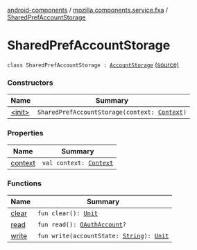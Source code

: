 [android-components](../../index.md) / [mozilla.components.service.fxa](../index.md) / [SharedPrefAccountStorage](./index.md)

# SharedPrefAccountStorage

`class SharedPrefAccountStorage : `[`AccountStorage`](../-account-storage/index.md) [(source)](https://github.com/mozilla-mobile/android-components/blob/master/components/service/firefox-accounts/src/main/java/mozilla/components/service/fxa/AccountStorage.kt#L21)

### Constructors

| Name | Summary |
|---|---|
| [&lt;init&gt;](-init-.md) | `SharedPrefAccountStorage(context: `[`Context`](https://developer.android.com/reference/android/content/Context.html)`)` |

### Properties

| Name | Summary |
|---|---|
| [context](context.md) | `val context: `[`Context`](https://developer.android.com/reference/android/content/Context.html) |

### Functions

| Name | Summary |
|---|---|
| [clear](clear.md) | `fun clear(): `[`Unit`](https://kotlinlang.org/api/latest/jvm/stdlib/kotlin/-unit/index.html) |
| [read](read.md) | `fun read(): `[`OAuthAccount`](../../mozilla.components.concept.sync/-o-auth-account/index.md)`?` |
| [write](write.md) | `fun write(accountState: `[`String`](https://kotlinlang.org/api/latest/jvm/stdlib/kotlin/-string/index.html)`): `[`Unit`](https://kotlinlang.org/api/latest/jvm/stdlib/kotlin/-unit/index.html) |
